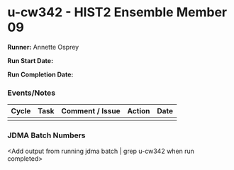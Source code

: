 # u-cw342 - HIST2 Ensemble Member 09

**Runner:**  Annette Osprey

**Run Start Date:**

**Run Completion Date:**

### Events/Notes

| Cycle | Task | Comment / Issue | Action | Date |
| ---   | ---  | ---             | ---    | ---  |
| <placeholder>   |   |             |     |      |

### JDMA Batch Numbers

<Add output from running jdma batch | grep u-cw342 when run completed>
